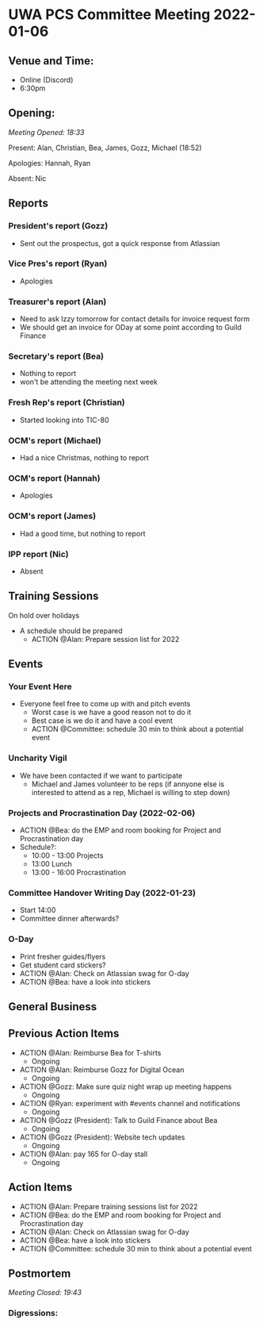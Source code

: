# UWA PCS Committee Meeting 2022-01-06

## Venue and Time:
- Online (Discord)
- 6:30pm 


## Opening: 

*Meeting Opened: 18:33* 

Present: Alan, Christian, Bea, James, Gozz, Michael (18:52)

Apologies: Hannah, Ryan

Absent: Nic


## Reports

### President's report (Gozz)
- Sent out the prospectus, got a quick response from Atlassian

### Vice Pres's report (Ryan)
- Apologies

### Treasurer's report (Alan)
- Need to ask Izzy tomorrow for contact details for invoice request form
- We should get an invoice for ODay at some point according to Guild Finance

### Secretary's report (Bea)
- Nothing to report
- won't be attending the meeting next week

### Fresh Rep's report (Christian)
- Started looking into TIC-80

### OCM's report (Michael)
- Had a nice Christmas, nothing to report

### OCM's report (Hannah)
- Apologies

### OCM's report (James)
- Had a good time, but nothing to report 

### IPP report (Nic)
- Absent

## Training Sessions
On hold over holidays
- A schedule should be prepared 
    - ACTION @Alan: Prepare session list for 2022

## Events

### Your Event Here
- Everyone feel free to come up with and pitch events
    - Worst case is we have a good reason not to do it
    - Best case is we do it and have a cool event
    - ACTION @Committee: schedule 30 min to think about a potential event

### Uncharity Vigil
- We have been contacted if we want to participate
    - Michael and James volunteer to be reps (if annyone else is interested to attend as a rep, Michael is willing to step down)

### Projects and Procrastination Day (2022-02-06)
- ACTION @Bea: do the EMP and room booking for Project and Procrastination day
- Schedule?:
    - 10:00 - 13:00 Projects
    - 13:00 Lunch
    - 13:00 - 16:00 Procrastination

### Committee Handover Writing Day (2022-01-23)
- Start 14:00
- Committee dinner afterwards?

### O-Day
- Print fresher guides/flyers
- Get student card stickers?
- ACTION @Alan: Check on Atlassian swag for O-day
- ACTION @Bea: have a look into stickers 

## General Business

## Previous Action Items
- ACTION @Alan: Reimburse Bea for T-shirts
    - Ongoing
- ACTION @Alan: Reimburse Gozz for Digital Ocean
    - Ongoing
- ACTION @Gozz: Make sure quiz night wrap up meeting happens
    - Ongoing
- ACTION @Ryan: experiment with #events channel and notifications
    - Ongoing
- ACTION @Gozz (President): Talk to Guild Finance about Bea
    - Ongoing
- ACTION @Gozz (President): Website tech updates
    - Ongoing
- ACTION @Alan: pay 165 for O-day stall
    - Ongoing

## Action Items

- ACTION @Alan: Prepare training sessions list for 2022
- ACTION @Bea: do the EMP and room booking for Project and Procrastination day
- ACTION @Alan: Check on Atlassian swag for O-day
- ACTION @Bea: have a look into stickers 
- ACTION @Committee: schedule 30 min to think about a potential event


## Postmortem

*Meeting Closed: 19:43*

### Digressions: 
